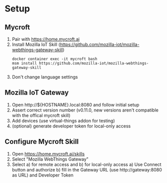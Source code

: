# Setup
## Mycroft
1. Pair with https://home.mycroft.ai
2. Install Mozilla IoT Skill (https://github.com/mozilla-iot/mozilla-webthings-gateway-skill)
	```
	docker container exec -it mycroft bash
	msm install https://github.com/mozilla-iot/mozilla-webthings-gateway-skill
	```
3. Don't change language settings

## Mozilla IoT Gateway
1. Open http://${HOSTNAME}.local:8080 and follow initial setup
2. Assert correct version number (v0.11.0, new versions aren't compatible with the offical mycroft skill)
3. Add devices (use virtual-things addon for testing)
4. (optional) generate developer token for local-only access

## Configure Mycroft Skill
1. Open https://home.mycroft.ai/skills
2. Select "Mozilla WebThings Gateway"
3. Select a) for remote access and b) for local-only access
	a) Use Connect button and authorize
	b) fill in the Gateway URL (use http://gateway:8080 as URL) and Developer Token
